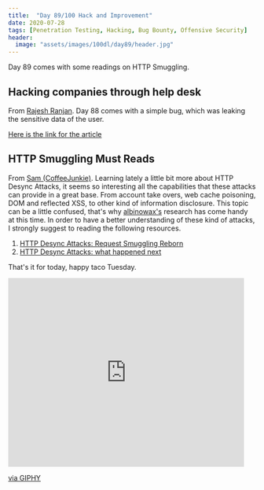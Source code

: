 ```yaml
---
title:  "Day 89/100 Hack and Improvement"
date: 2020-07-28
tags: [Penetration Testing, Hacking, Bug Bounty, Offensive Security]
header: 
  image: "assets/images/100dl/day89/header.jpg"
---
```


Day 89 comes with some readings on HTTP Smuggling.

## Hacking companies through help desk

From [Rajesh Ranjan](https://twitter.com/eh_rajesh). Day 88 comes with a simple bug, which was leaking the sensitive data of the user.

[Here is the link for the article](https://medium.com/@saurabhsanmane06/i-am-able-to-see-users-sensitive-data-from-json-file-905e330278df)

## HTTP Smuggling Must Reads

From [Sam (CoffeeJunkie)](https://twitter.com/coffeejunkiee_). Learning lately a little bit more about HTTP Desync Attacks, it seems so interesting all the capabilities that these attacks can provide in a great base. From account take overs, web cache poisoning, DOM and reflected XSS, to other kind of information disclosure. This topic can be a little confused, that's why [albinowax's](https://twitter.com/albinowax) research  has come handy at this time. In order to have a better understanding of these kind of attacks, I strongly suggest to reading the following resources. 

1. [HTTP Desync Attacks: Request Smuggling Reborn](https://portswigger.net/research/http-desync-attacks-request-smuggling-reborn)
2. [HTTP Desync Attacks: what happened next](https://portswigger.net/research/http-desync-attacks-what-happened-next)

That's it for today, happy taco Tuesday. 


<iframe src="https://giphy.com/embed/5xtDarqFB9F2GygQdSo" width="480" height="384" frameBorder="0" class="giphy-embed" allowFullScreen></iframe><p><a href="https://giphy.com/gifs/komplex28-5xtDarqFB9F2GygQdSo">via GIPHY</a></p>